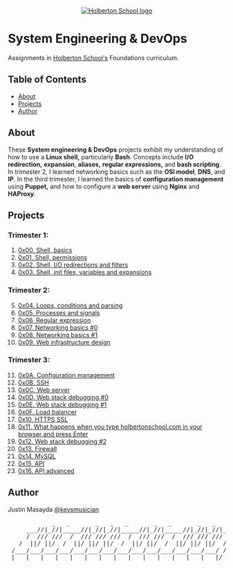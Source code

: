<p align="center">
  <a href=#>
    <img src="https://intranet.hbtn.io/assets/holberton-logo-full-black-157ccfa3d2134776c1e3f78c0fe682968e8848b64fcacc6187976044f75f35a8.png" alt="Holberton School logo">
  </a>
</p>

# System Engineering & DevOps
Assignments in [Holberton School's](https://www.holbertonschool.com/) Foundations curriculum.

## Table of Contents
* [About](#about)
* [Projects](#projects)
* [Author](#author)

## About
These **System engineering & DevOps** projects exhibit my understanding of how to use a **Linux shell,** particularly **Bash**. Concepts include **I/O redirection,** **expansion**, **aliases,** **regular expressions,** and **bash scripting**. In trimester 2, I learned networking basics such as the **OSI model**, **DNS**, and **IP**. In the third trimester, I learned the basics of **configuration management** using **Puppet,** and how to configure a **web server** using **Nginx** and **HAProxy**.

## Projects
### Trimester 1:
1. [0x00. Shell, basics](https://github.com/keysmusician/holberton-system_engineering-devops/tree/main/0x00-shell_basics)
2. [0x01. Shell, permissions](https://github.com/keysmusician/holberton-system_engineering-devops/tree/main/0x01-shell_permissions)
3. [0x02. Shell, I/O redirections and filters](https://github.com/keysmusician/holberton-system_engineering-devops/tree/main/0x02-shell_redirections)
4. [0x03. Shell, init files, variables and expansions](https://github.com/keysmusician/holberton-system_engineering-devops/tree/main/0x03-shell_variables_expansions)

### Trimester 2:
5. [0x04. Loops, conditions and parsing](https://github.com/keysmusician/holberton-system_engineering-devops/tree/main/0x04-loops_conditions_and_parsing)
6. [0x05. Processes and signals](https://github.com/keysmusician/holberton-system_engineering-devops/tree/main/0x05-processes_and_signals)
7. [0x06. Regular expression](https://github.com/keysmusician/holberton-system_engineering-devops/tree/main/0x06-regular_expressions)
8. [0x07. Networking basics #0](https://github.com/keysmusician/holberton-system_engineering-devops/tree/main/0x07-networking_basics)
9. [0x08. Networking basics #1](https://github.com/keysmusician/holberton-system_engineering-devops/tree/main/0x08-networking_basics_2)
10. [0x09. Web infrastructure design](https://github.com/keysmusician/holberton-system_engineering-devops/tree/main/0x09-web_infrastructure_design)

### Trimester 3:
11. [0x0A. Configuration management](https://github.com/keysmusician/holberton-system_engineering-devops/tree/main/0x0A-configuration_management)
12. [0x0B. SSH](https://github.com/keysmusician/holberton-system_engineering-devops/tree/main/0x0B-ssh)
13. [0x0C. Web server](https://github.com/keysmusician/holberton-system_engineering-devops/tree/main/0x0C-web_server)
14. [0x0D. Web stack debugging #0](https://github.com/keysmusician/holberton-system_engineering-devops/tree/main/0x0D-web_stack_debugging_0)
15. [0x0E. Web stack debugging #1](https://github.com/keysmusician/holberton-system_engineering-devops/tree/main/0x0E-web_stack_debugging_1)
16. [0x0F. Load balancer](https://github.com/keysmusician/holberton-system_engineering-devops/tree/main/0x0F-load_balancer)
17. [0x10. HTTPS SSL](https://github.com/keysmusician/holberton-system_engineering-devops/tree/main/0x10-https_ssl)
18. [0x11. What happens when you type holbertonschool.com in your browser and press Enter](https://github.com/keysmusician/holberton-system_engineering-devops/tree/main/0x11-what_happens_when_your_type_holbertonschool_com_in_your_browser_and_press_enter)
19. [0x12. Web stack debugging #2](https://github.com/keysmusician/holberton-system_engineering-devops/tree/main/0x12-web_stack_debugging_2)
20. [0x13. Firewall](https://github.com/keysmusician/holberton-system_engineering-devops/tree/main/0x13-firewall)
21. [0x14. MySQL](https://github.com/keysmusician/holberton-system_engineering-devops/tree/main/0x14-mysql)
22. [0x15. API](https://github.com/keysmusician/holberton-system_engineering-devops/tree/main/0x15-api)
23. [0x16. API advanced](https://github.com/keysmusician/holberton-system_engineering-devops/tree/main/0x16-api_advanced)

## Author
Justin Masayda [@keysmusician](https://github.com/keysmusician)
<pre align="center">
            _   _       _   _   _       _   _       _   _   _      
     ___//|_//|_____//|_//|_//|_____//|_//|_____//|_//|_//|___
     /  /// ///  /  /// /// ///  /  /// ///  /  /// /// ///  / |
   /  ||/ ||/  /  ||/ ||/ ||/  /  ||/ ||/  /  ||/ ||/ ||/  / /
 /___/___/___/___/___/___/___/___/___/___/___/___/___/___/ /
|___|___|___|___|___|___|___|___|___|___|___|___|___|___|/
</pre>
<p><span style="font-family: 'Lucida Console'; line-height: 14px; font-size: 14px; display: inline-block;">&nbsp;</span></p>  

